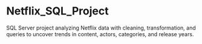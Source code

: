 # Netflix_SQL_Project
SQL Server project analyzing Netflix data with cleaning, transformation, and queries to uncover trends in content, actors, categories, and release years.
